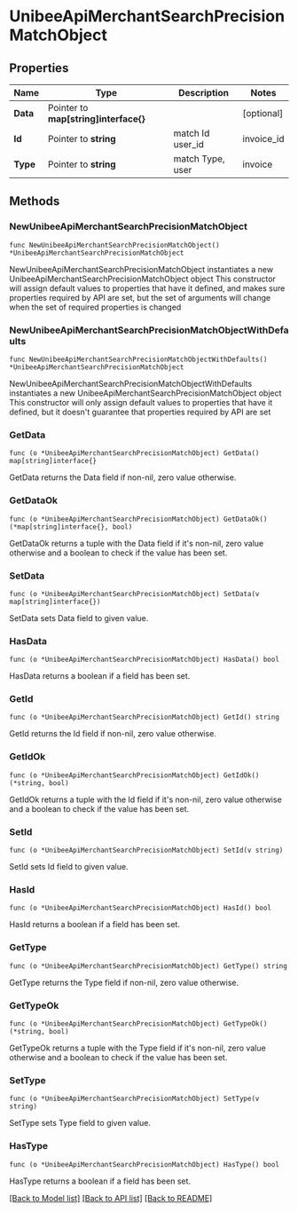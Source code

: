 # UnibeeApiMerchantSearchPrecisionMatchObject

## Properties

Name | Type | Description | Notes
------------ | ------------- | ------------- | -------------
**Data** | Pointer to **map[string]interface{}** |  | [optional] 
**Id** | Pointer to **string** | match Id user_id|invoice_id | [optional] 
**Type** | Pointer to **string** | match Type, user|invoice | [optional] 

## Methods

### NewUnibeeApiMerchantSearchPrecisionMatchObject

`func NewUnibeeApiMerchantSearchPrecisionMatchObject() *UnibeeApiMerchantSearchPrecisionMatchObject`

NewUnibeeApiMerchantSearchPrecisionMatchObject instantiates a new UnibeeApiMerchantSearchPrecisionMatchObject object
This constructor will assign default values to properties that have it defined,
and makes sure properties required by API are set, but the set of arguments
will change when the set of required properties is changed

### NewUnibeeApiMerchantSearchPrecisionMatchObjectWithDefaults

`func NewUnibeeApiMerchantSearchPrecisionMatchObjectWithDefaults() *UnibeeApiMerchantSearchPrecisionMatchObject`

NewUnibeeApiMerchantSearchPrecisionMatchObjectWithDefaults instantiates a new UnibeeApiMerchantSearchPrecisionMatchObject object
This constructor will only assign default values to properties that have it defined,
but it doesn't guarantee that properties required by API are set

### GetData

`func (o *UnibeeApiMerchantSearchPrecisionMatchObject) GetData() map[string]interface{}`

GetData returns the Data field if non-nil, zero value otherwise.

### GetDataOk

`func (o *UnibeeApiMerchantSearchPrecisionMatchObject) GetDataOk() (*map[string]interface{}, bool)`

GetDataOk returns a tuple with the Data field if it's non-nil, zero value otherwise
and a boolean to check if the value has been set.

### SetData

`func (o *UnibeeApiMerchantSearchPrecisionMatchObject) SetData(v map[string]interface{})`

SetData sets Data field to given value.

### HasData

`func (o *UnibeeApiMerchantSearchPrecisionMatchObject) HasData() bool`

HasData returns a boolean if a field has been set.

### GetId

`func (o *UnibeeApiMerchantSearchPrecisionMatchObject) GetId() string`

GetId returns the Id field if non-nil, zero value otherwise.

### GetIdOk

`func (o *UnibeeApiMerchantSearchPrecisionMatchObject) GetIdOk() (*string, bool)`

GetIdOk returns a tuple with the Id field if it's non-nil, zero value otherwise
and a boolean to check if the value has been set.

### SetId

`func (o *UnibeeApiMerchantSearchPrecisionMatchObject) SetId(v string)`

SetId sets Id field to given value.

### HasId

`func (o *UnibeeApiMerchantSearchPrecisionMatchObject) HasId() bool`

HasId returns a boolean if a field has been set.

### GetType

`func (o *UnibeeApiMerchantSearchPrecisionMatchObject) GetType() string`

GetType returns the Type field if non-nil, zero value otherwise.

### GetTypeOk

`func (o *UnibeeApiMerchantSearchPrecisionMatchObject) GetTypeOk() (*string, bool)`

GetTypeOk returns a tuple with the Type field if it's non-nil, zero value otherwise
and a boolean to check if the value has been set.

### SetType

`func (o *UnibeeApiMerchantSearchPrecisionMatchObject) SetType(v string)`

SetType sets Type field to given value.

### HasType

`func (o *UnibeeApiMerchantSearchPrecisionMatchObject) HasType() bool`

HasType returns a boolean if a field has been set.


[[Back to Model list]](../README.md#documentation-for-models) [[Back to API list]](../README.md#documentation-for-api-endpoints) [[Back to README]](../README.md)


